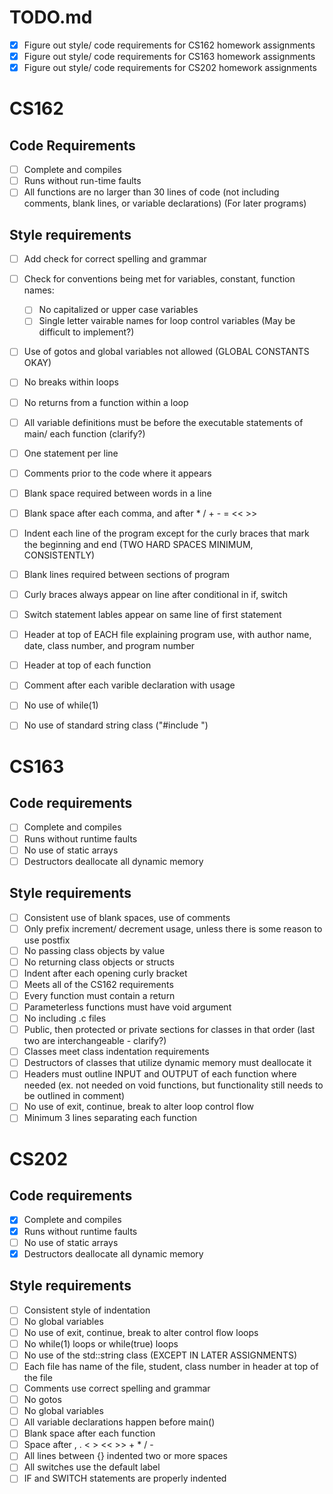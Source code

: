 # TODO.md
- [x] Figure out style/ code requirements for CS162 homework assignments
- [x] Figure out style/ code requirements for CS163 homework assignments
- [x] Figure out style/ code requirements for CS202 homework assignments

# CS162
## Code Requirements
- [ ] Complete and compiles
- [ ] Runs without run-time faults
- [ ] All functions are no larger than 30 lines of code (not including comments, blank lines, or variable declarations) (For later programs)
## Style requirements
- [ ] Add check for correct spelling and grammar
- [ ] Check for conventions being met for variables, constant, function names:
	- [ ] No capitalized or upper case variables
	- [ ] Single letter vairable names for loop control variables (May be difficult to implement?)
- [ ] Use of gotos and global variables not allowed (GLOBAL CONSTANTS OKAY)
- [ ] No breaks within loops
- [ ] No returns from a function within a loop
- [ ] All variable definitions must be before the executable statements of main/ each function (clarify?)
- [ ] One statement per line
- [ ] Comments prior to the code where it appears
- [ ] Blank space required between words in a line
- [ ] Blank space after each comma, and after * / + - = << >>
- [ ] Indent each line of the program except for the curly braces that mark the beginning and end (TWO HARD SPACES MINIMUM, CONSISTENTLY)

- [ ] Blank lines required between sections of program
- [ ] Curly braces always appear on line after conditional in if, switch
- [ ] Switch statement lables appear on same line of first statement
- [ ] Header at top of EACH file explaining program use, with author name, date, class number, and program number
- [ ] Header at top of each function
- [ ] Comment after each varible declaration with usage
- [ ] No use of while(1)
- [ ] No use of standard string class ("#include <string>")

# CS163
## Code requirements
- [ ] Complete and compiles
- [ ] Runs without runtime faults
- [ ] No use of static arrays
- [ ] Destructors deallocate all dynamic memory
## Style requirements
- [ ] Consistent use of blank spaces, use of comments
- [ ] Only prefix increment/ decrement usage, unless there is some reason to use postfix
- [ ] No passing class objects by value
- [ ] No returning class objects or structs
- [ ] Indent after each opening curly bracket
- [ ] Meets all of the CS162 requirements
- [ ] Every function must contain a return
- [ ] Parameterless functions must have void argument
- [ ] No including .c files
- [ ] Public, then protected or private sections for classes in that order (last two are interchangeable - clarify?)
- [ ] Classes meet class indentation requirements
- [ ] Destructors of classes that utilize dynamic memory must deallocate it
- [ ] Headers must outline INPUT and OUTPUT of each function where needed (ex. not needed on void functions, but functionality still needs to be outlined in comment)
- [ ] No use of exit, continue, break to alter loop control flow
- [ ] Minimum 3 lines separating each function

# CS202
## Code requirements
- [x] Complete and compiles
- [x] Runs without runtime faults
- [ ] No use of static arrays
- [x] Destructors deallocate all dynamic memory
## Style requirements
- [ ] Consistent style of indentation
- [ ] No global variables
- [ ] No use of exit, continue, break to alter control flow loops
- [ ] No while(1) loops or while(true) loops
- [ ] No use of the std::string class (EXCEPT IN LATER ASSIGNMENTS)
- [ ] Each file has name of the file, student, class number in header at top of the file
- [ ] Comments use correct spelling and grammar
- [ ] No gotos
- [ ] No global variables
- [ ] All variable declarations happen before main()
- [ ] Blank space after each function
- [ ] Space after , . < > << >> + * / -
- [ ] All lines between {} indented two or more spaces
- [ ] All switches use the default label
- [ ] IF and SWITCH statements are properly indented
